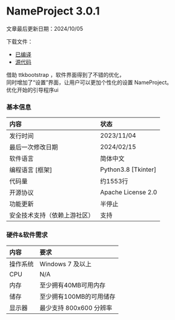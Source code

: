# NameProject 3.0.1

文章最后更新日期：2024/10/05

下载文件：
- [已编译]()
- [源代码]()



借助 ttkbootstrap ，软件界面得到了不错的优化，  
同时增加了“设置”界面，让用户可以更加个性化的设置 NameProject。  
优化开始的引导程序ui



### 基本信息

| 内容             | 状态                  |
|:---------------|:--------------------|
| 发行时间           | 2023/11/04          |
| 最后一次修改日期       | 2024/02/15          |
| 软件语言           | 简体中文                |
| 编程语言 [框架]      | Python3.8 [Tkinter] |
| 代码量            | 约1553行              |
| 开源协议           | Apache License 2.0  |
| 功能更新           | 半停止                 |
| 安全技术支持（依赖上游社区） | 支持                  |

### 硬件&软件需求  

| 内容   | 要求               |
|:-----|:-----------------|
| 操作系统 | Windows 7 及以上    |
| CPU  | N/A              |
| 内存   | 至少拥有40MB可用内存     |
| 储存   | 至少拥有100MB的可用储存   |
| 显示器  | 最少支持 800x600 分辨率 |